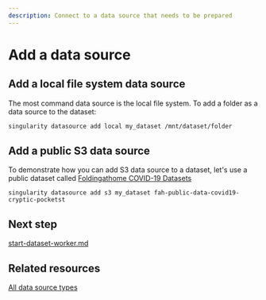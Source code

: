 ```yaml
---
description: Connect to a data source that needs to be prepared
---
```


# Add a data source

## Add a local file system data source

The most command data source is the local file system. To add a folder as a data source to the dataset:

```sh
singularity datasource add local my_dataset /mnt/dataset/folder
```

## Add a public S3 data source

To demonstrate how you can add S3 data source to a dataset, let's use a public dataset called [Foldingathome COVID-19 Datasets](https://registry.opendata.aws/foldingathome-covid19/)

```
singularity datasource add s3 my_dataset fah-public-data-covid19-cryptic-pocketst 
```

## Next step

[start-dataset-worker.md](start-dataset-worker.md "mention")

## Related resources

[All data source types](../cli-reference/datasource/add/)
